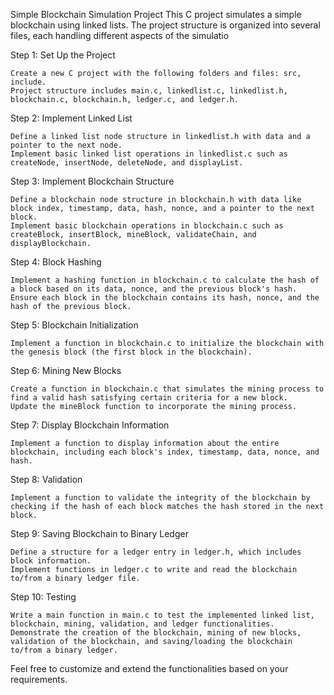 Simple Blockchain Simulation Project
This C project simulates a simple blockchain using linked lists. The project structure is organized into several files, each handling different aspects of the simulatio

Step 1: Set Up the Project

    Create a new C project with the following folders and files: src, include.
    Project structure includes main.c, linkedlist.c, linkedlist.h, blockchain.c, blockchain.h, ledger.c, and ledger.h.

Step 2: Implement Linked List

    Define a linked list node structure in linkedlist.h with data and a pointer to the next node.
    Implement basic linked list operations in linkedlist.c such as createNode, insertNode, deleteNode, and displayList.

Step 3: Implement Blockchain Structure

    Define a blockchain node structure in blockchain.h with data like block index, timestamp, data, hash, nonce, and a pointer to the next block.
    Implement basic blockchain operations in blockchain.c such as createBlock, insertBlock, mineBlock, validateChain, and displayBlockchain.

Step 4: Block Hashing

    Implement a hashing function in blockchain.c to calculate the hash of a block based on its data, nonce, and the previous block's hash.
    Ensure each block in the blockchain contains its hash, nonce, and the hash of the previous block.

Step 5: Blockchain Initialization

    Implement a function in blockchain.c to initialize the blockchain with the genesis block (the first block in the blockchain).

Step 6: Mining New Blocks

    Create a function in blockchain.c that simulates the mining process to find a valid hash satisfying certain criteria for a new block.
    Update the mineBlock function to incorporate the mining process.

Step 7: Display Blockchain Information

    Implement a function to display information about the entire blockchain, including each block's index, timestamp, data, nonce, and hash.

Step 8: Validation

    Implement a function to validate the integrity of the blockchain by checking if the hash of each block matches the hash stored in the next block.

Step 9: Saving Blockchain to Binary Ledger

    Define a structure for a ledger entry in ledger.h, which includes block information.
    Implement functions in ledger.c to write and read the blockchain to/from a binary ledger file.

Step 10: Testing

    Write a main function in main.c to test the implemented linked list, blockchain, mining, validation, and ledger functionalities.
    Demonstrate the creation of the blockchain, mining of new blocks, validation of the blockchain, and saving/loading the blockchain to/from a binary ledger.

Feel free to customize and extend the functionalities based on your requirements.
